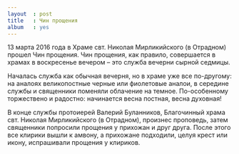 ```yaml
---
layout  : post
title   : Чин прощения
album   : yes
---
```

13 марта 2016 года в Храме свт. Николая Мирликийского (в Отрадном) прошел Чин прощения. Чин прощения, как правило, совершается в храмах в воскресенье вечером – это служба вечерни сырной седмицы. 

Началась служба как обычная вечерня, но в храме уже все по-другому: на аналоях великопостные черные или фиолетовые аналои, в середине службы и священники поменяли облачение на темное. По-особенному торжествено и радостно: начинается весна постная, весна духовная!

В конце службы протоиерей Валерий Буланников, Благочинный храма свт. Николая Мирликийского (в Отрадном), произнес проповедь, затем священники попросили прощения у прихожан и друг друга. После этого все клирики вышли к амвону, а прихожане подходили, целуя крест или икону, испрашивали прощения у клириков.

